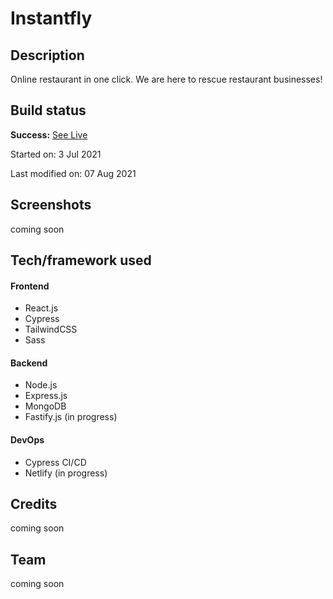 # Instantfly

## Description

Online restaurant in one click. We are here to rescue restaurant businesses!

## Build status

**Success:** [See Live](https://yewkangwei.com/)

Started on: 3 Jul 2021 <br>

<!-- Completed on: 7 Oct 2020 <br> -->

Last modified on: 07 Aug 2021 <br>

## Screenshots

coming soon

## Tech/framework used

#### Frontend

- React.js
- Cypress
- TailwindCSS
- Sass

#### Backend

- Node.js
- Express.js
- MongoDB
- Fastify.js (in progress)

#### DevOps

- Cypress CI/CD
- Netlify (in progress)

## Credits

coming soon

## Team

coming soon
